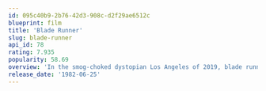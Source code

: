 ```yaml
---
id: 095c40b9-2b76-42d3-908c-d2f29ae6512c
blueprint: film
title: 'Blade Runner'
slug: blade-runner
api_id: 78
rating: 7.935
popularity: 58.69
overview: 'In the smog-choked dystopian Los Angeles of 2019, blade runner Rick Deckard is called out of retirement to terminate a quartet of replicants who have escaped to Earth seeking their creator for a way to extend their short life spans.'
release_date: '1982-06-25'
---
```

